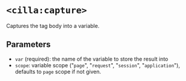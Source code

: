 # `<cilla:capture>`

Captures the tag body into a variable.

## Parameters

* `var` (required): the name of the variable to store the result into
* `scope`: variable scope ("`page`", "`request`", "`session`", "`application`"), defaults to `page` scope if not given.
